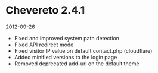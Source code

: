 # Chevereto 2.4.1

2012-09-26

- Fixed and improved system path detection
- Fixed API redirect mode
- Fixed visitor IP value on default contact.php (cloudflare)
- Added minified versions to the login page
- Removed deprecated add-url on the default theme
